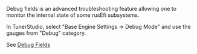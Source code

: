Debug fields is an advanced troubleshooting feature allowing one to monitor the internal state of some rusEfi subsystems. 

In TunerStudio, select "Base Engine Settings -> Debug Mode" and use the gauges from "Debug" category.


See [Debug Fields](Debug-Fields)
